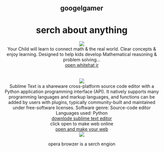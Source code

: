 <!DOCTYPE html> 
<html> 
    <head> 
        <title>Custom Search-Bar</title> 
        <style> 
            body 
        </style> 
    </head> 
    <body> 
      <link rel="stylesheet" type="text/css" href="gamer4.css">
        <h2 style="text-align: center;">googelgamer</h2> 
<script async src="https://cse.google.com/cse.js?cx=82706379d6a7e04ba"></script>
<div class="gcse-search"></div>
    </body> 
</html> 
 <center> <h1>serch about anything</h1></center>

</body>
</html>
<center><img src="file:///Users/apple/Desktop/Ashutosh%20study%20computer%20folder/whitehat%20jr.jpeg"></center>
<center>Your Child will learn to connect math & the real world. Clear concepts & enjoy learning. Designed to help kids develop Mathematical reasoning & problem solving...</center>
<center><a href="https://code.whitehatjr.com/s/dashboard">
  open whitehat jr</a></center>
  <br><br>
  <center><img src="file:///Users/apple/Desktop/Ashutosh%20study%20computer%20folder/sublime.jpeg"></center>
  <center>Sublime Text is a shareware cross-platform source code editor with a Python application programming interface (API). It natively supports many programming languages and markup languages, and functions can be added by users with plugins, typically community-built and maintained under free-software licenses.
Software genre: Source-code editor
Languages used: Python</center>
<center><a href="Sublime Text Build 3211.dmg">
  downlode sublime text editor</a></center>
  <center>click open to make web online</center>
  <center><a href="gamer1.html">
  open and make your web</a></center>
  <center><img src="file:///Users/apple/Desktop/Ashutosh%20study%20computer%20folder/download.jpeg"></center>
  <center><p>opera browzer is a serch engion</p></center>
